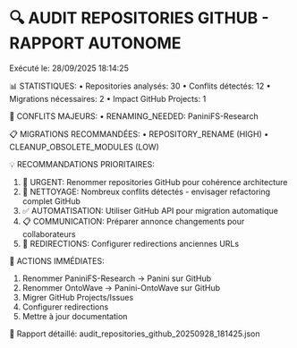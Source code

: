 
🔍 AUDIT REPOSITORIES GITHUB - RAPPORT AUTONOME
===============================================
Exécuté le: 28/09/2025 18:14:25

📊 STATISTIQUES:
• Repositories analysés: 30
• Conflits détectés: 12
• Migrations nécessaires: 2
• Impact GitHub Projects: 1

🚨 CONFLITS MAJEURS:
• RENAMING_NEEDED: PaniniFS-Research

📋 MIGRATIONS RECOMMANDÉES:
• REPOSITORY_RENAME (HIGH)
• CLEANUP_OBSOLETE_MODULES (LOW)

💡 RECOMMANDATIONS PRIORITAIRES:
1. 🔄 URGENT: Renommer repositories GitHub pour cohérence architecture
2. 🧹 NETTOYAGE: Nombreux conflits détectés - envisager refactoring complet GitHub
3. ✅ AUTOMATISATION: Utiliser GitHub API pour migration automatique
4. 📋 COMMUNICATION: Préparer annonce changements pour collaborateurs
5. 🔗 REDIRECTIONS: Configurer redirections anciennes URLs

🎯 ACTIONS IMMÉDIATES:
1. Renommer PaniniFS-Research → Panini sur GitHub
2. Renommer OntoWave → Panini-OntoWave sur GitHub  
3. Migrer GitHub Projects/Issues
4. Configurer redirections
5. Mettre à jour documentation

📁 Rapport détaillé: audit_repositories_github_20250928_181425.json

